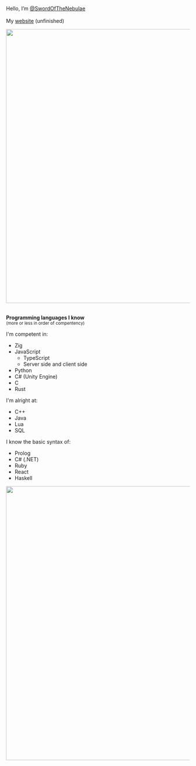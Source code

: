 Hello, I’m [@SwordOfTheNebulae](https://github.com/SwordOfTheNebulae)\
\
My [website](https://42.dicemad.com) (unfinished)

<picture>
 <source media="(prefers-color-scheme: dark)" srcset="/assets/separator_white.png">
 <source media="(prefers-color-scheme: light)" srcset="/assets/separator_black.png">
 <img alt="" src="assets/seperator_white.png" width="748">
</picture>
<br><br>

**Programming languages I know**\
<sup>(more or less in order of compentency)</sup>

I'm competent in:
- Zig
- JavaScript
  - TypeScript
  - Server side and client side
- Python
- C# (Unity Engine)
- C
- Rust

I'm alright at:
- C++
- Java
- Lua
- SQL

I know the basic syntax of:
- Prolog
- C# (.NET)
- Ruby
- React
- Haskell

<picture>
 <source media="(prefers-color-scheme: dark)" srcset="/assets/separator_white.png">
 <source media="(prefers-color-scheme: light)" srcset="/assets/separator_black.png">
 <img alt="" src="assets/seperator_white.png" width="748">
</picture>
